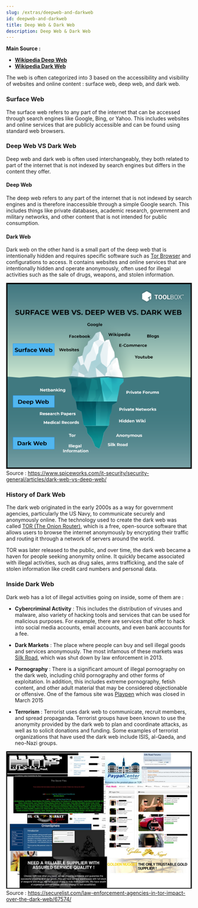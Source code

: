 ```yaml
---
slug: /extras/deepweb-and-darkweb
id: deepweb-and-darkweb
title: Deep Web & Dark Web
description: Deep Web & Dark Web
---
```


**Main Source :**

- **[Wikipedia Deep Web](https://en.wikipedia.org/wiki/Deep_web)**
- **[Wikipedia Dark Web](https://en.wikipedia.org/wiki/Dark_web)**

The web is often categorized into 3 based on the accessibility and visibility of websites and online content : surface web, deep web, and dark web.

### Surface Web

The surface web refers to any part of the internet that can be accessed through search engines like Google, Bing, or Yahoo. This includes websites and online services that are publicly accessible and can be found using standard web browsers.

### Deep Web VS Dark Web

Deep web and dark web is often used interchangeably, they both related to part of the internet that is not indexed by search engines but differs in the content they offer.

#### Deep Web

The deep web refers to any part of the internet that is not indexed by search engines and is therefore inaccessible through a simple Google search. This includes things like private databases, academic research, government and military networks, and other content that is not intended for public consumption.

#### Dark Web

Dark web on the other hand is a small part of the deep web that is intentionally hidden and requires specific software such as [Tor Browser](/extras/tor-browser) and configurations to access. It contains websites and online services that are intentionally hidden and operate anonymously, often used for illegal activities such as the sale of drugs, weapons, and stolen information.

![Web iceberg, highlights the surface-level web that most people are familiar with, along with the deeper, lesser-known dark web that is obscured from view, much like an iceberg.](./web-iceberg.png)  
Source : https://www.spiceworks.com/it-security/security-general/articles/dark-web-vs-deep-web/

### History of Dark Web

The dark web originated in the early 2000s as a way for government agencies, particularly the US Navy, to communicate securely and anonymously online. The technology used to create the dark web was called [TOR (The Onion Router)](/extras/tor-browser), which is a free, open-source software that allows users to browse the internet anonymously by encrypting their traffic and routing it through a network of servers around the world.

TOR was later released to the public, and over time, the dark web became a haven for people seeking anonymity online. It quickly became associated with illegal activities, such as drug sales, arms trafficking, and the sale of stolen information like credit card numbers and personal data.

### Inside Dark Web

Dark web has a lot of illegal activities going on inside, some of them are :

- **Cybercriminal Activity** : This includes the distribution of viruses and malware, also variety of hacking tools and services that can be used for malicious purposes. For example, there are services that offer to hack into social media accounts, email accounts, and even bank accounts for a fee.

- **Dark Markets** : The place where people can buy and sell illegal goods and services anonymously. The most infamous of these markets was [Silk Road](<https://en.wikipedia.org/wiki/Silk_Road_(marketplace)>), which was shut down by law enforcement in 2013.

- **Pornography** : There is a significant amount of illegal pornography on the dark web, including child pornography and other forms of exploitation. In addition, this includes extreme pornography, fetish content, and other adult material that may be considered objectionable or offensive. One of the famous site was [Playpen](<https://en.wikipedia.org/wiki/Playpen_(website)>) which was closed in March 2015

- **Terrorism** : Terrorist uses dark web to communicate, recruit members, and spread propaganda. Terrorist groups have been known to use the anonymity provided by the dark web to plan and coordinate attacks, as well as to solicit donations and funding. Some examples of terrorist organizations that have used the dark web include ISIS, al-Qaeda, and neo-Nazi groups.

![Example of dark web showing various illegal activities website](./dark-web-example.png)  
Source : https://securelist.com/law-enforcement-agencies-in-tor-impact-over-the-dark-web/67574/

